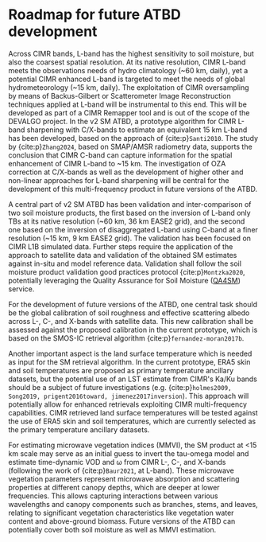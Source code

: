 # Roadmap for future ATBD development

Across CIMR bands, L-band has the highest sensitivity to soil moisture, but also the coarsest spatial resolution. At its native resolution, CIMR L-band meets the observations needs of hydro climatology (~60 km, daily), yet a potential CIMR enhanced L-band is targeted to meet the needs of global hydrometeorology (~15 km, daily). The exploitation of CIMR oversampling by means of Backus-Gilbert or Scatterometer Image Reconstruction techniques applied at L-band will be instrumental to this end. This will be developed as part of a CIMR Remapper tool and is out of the scope of the DEVALGO project. In the v2 SM ATBD, a prototype algorithm for CIMR L-band sharpening with  C/X-bands to estimate an equivalent 15 km L-band has been developed, based on the approach of {cite:p}`Santi2010`. The study by {cite:p}`Zhang2024`, based on SMAP/AMSR radiometry data, supports the conclusion that CIMR C-band can capture information for the spatial enhancement of CIMR L-band to ~15 km. The investigation of OZA correction at C/X-bands as well as the development of higher other and non-linear approaches for L-band sharpening will be central for the development of this multi-frequency product in future versions of the ATBD.

A central part of v2 SM ATBD has been validation and inter-comparison of two soil moisture products, the first based on the inversion of L-band only TBs at its native resolution (~60 km, 36 km EASE2 grid), and the second one based on the inversion of disaggregated L-band using C-band at a finer resolution (~15 km, 9 km EASE2 grid). The validation has been focused on CIMR L1B simulated data. Further steps require the application of the approach to satellite data and validation of the obtained SM estimates against in-situ and model reference data. Validation shall follow the soil moisture product validation good practices protocol {cite:p}`Montzka2020`, potentially leveraging the Quality Assurance for Soil Moisture ([QA4SM](https://qa4sm.eu/ui/home)) service.

For the development of future versions of the ATBD, one central task should be the global calibration of soil roughness and effective scattering albedo across L-, C-, and X-bands with satellite data. This new calibration shall be assessed against the proposed calibration in the current prototype, which is based on the SMOS-IC retrieval algorithm {cite:p}`fernandez-moran2017b`.

Another important aspect is the land surface temperature which is needed as input for the SM retrieval algorithm. In the current prototype, ERA5 skin and soil temperatures are proposed as primary temperature ancillary datasets, but the potential use of an LST estimate from CIMR's Ka/Ku bands should be a subject of future investigations (e.g. {cite:p}`holmes2009, Song2019, prigent2016toward, jimenez2017inversion`). This approach will potentially allow for enhanced retrievals exploiting CIMR multi-frequency capabilities. CIMR retrieved land surface temperatures will be tested against the use of ERA5 skin and soil temperatures, which are currently selected as the primary temperature ancillary datasets.

For estimating microwave vegetation indices (MMVI), the SM product at <15 km scale may serve as an initial guess to invert the tau-omega model and estimate time-dynamic VOD and ω from CIMR L-, C-, and X-bands (following the work of {cite:p}`Baur2021`, at L-band). These microwave vegetation parameters represent microwave absorption and scattering properties at different canopy depths, which are deeper at lower frequencies. This allows capturing interactions between various wavelengths and canopy components such as branches, stems, and leaves, relating to significant vegetation characteristics like vegetation water content and above-ground biomass. Future versions of the ATBD can potentially cover both soil moisture as well as MMVI estimation.
